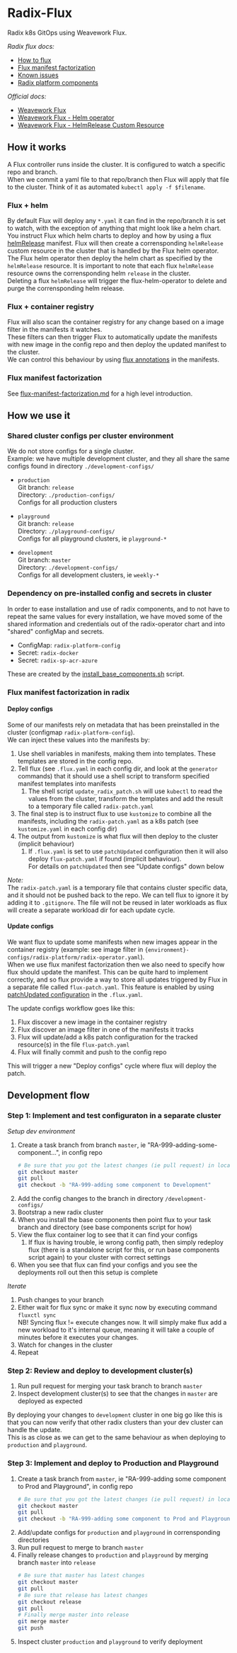 # Radix-Flux

Radix k8s GitOps using Weavework Flux.

_Radix flux docs:_
- [How to flux](./how-to.md)
- [Flux manifest factorization](./flux-manifest-factorization.md)
- [Known issues](./known-issues.md)
- [Radix platform components](https://github.com/equinor/radix-private/blob/master/docs/radix-platform/readme.md)

_Official docs:_
- [Weavework Flux](https://github.com/fluxcd/flux)
- [Weavework Flux - Helm operator](https://github.com/fluxcd/flux#get-started-with-the-helm-operator)
- [Weavework Flux - HelmRelease Custom Resource](https://docs.fluxcd.io/en/latest/helm-operator/references/helmrelease-custom-resource.html)


## How it works

A Flux controller runs inside the cluster. It is configured to watch a specific repo and branch.  
When we commit a yaml file to that repo/branch then Flux will apply that file to the cluster. Think of it as automated `kubectl apply -f $filename`.  

### Flux + helm

By default Flux will deploy any `*.yaml` it can find in the repo/branch it is set to watch, with the exception of anything that might look like a helm chart.  
You instruct Flux which helm charts to deploy and how by using a flux [helmRelease](https://github.com/weaveworks/flux/blob/master/site/helm-integration.md) manifest. Flux will then create a corrensponding `helmRelease` custom resource in the cluster that is handled by the Flux helm operator. The Flux helm operator then deploy the helm chart as specified by the `helmRelease` resource. It is important to note that each flux `helmRelease` resource owns the corrensponding helm `release` in the cluster.  
Deleting a flux `helmRelease` will trigger the flux-helm-operator to delete and purge the corrensponding helm release.

### Flux + container registry

Flux will also scan the container registry for any change based on a image filter in the manifests it watches.  
These filters can then trigger Flux to automatically update the manifests with new image in the config repo and then deploy the updated manifest to the cluster.   
We can control this behaviour by using [flux annotations](https://github.com/weaveworks/flux/blob/master/site/helm-integration.md#using-annotations-to-control-updates-to-helmrelease-resources) in the manifests.

### Flux manifest factorization

See [flux-manifest-factorization.md](./flux-manifest-factorization.md) for a high level introduction.

## How we use it

### Shared cluster configs per cluster environment

We do not store configs for a single cluster.  
Example: we have multiple development cluster, and they all share the same configs found in directory `./development-configs/`

- `production`  
  Git branch: `release`  
  Directory: `./production-configs/`  
  Configs for all production clusters  

- `playground`  
  Git branch: `release`  
  Directory: `./playground-configs/`  
  Configs for all playground clusters, ie `playground-*`  

- `development`  
  Git branch: `master`  
  Directory: `./development-configs/`  
  Configs for all development clusters, ie `weekly-*`  

### Dependency on pre-installed config and secrets in cluster

In order to ease installation and use of radix components, and to not have to repeat the same values for every installation, we have moved some of the shared information and credentials out of the radix-operator chart and into "shared" configMap and secrets.

- ConfigMap: `radix-platform-config`
- Secret: `radix-docker` 
- Secret: `radix-sp-acr-azure`  

These are created by the [install_base_components.sh](https://github.com/equinor/radix-platform/blob/master/scripts/install_base_components.sh) script.

### Flux manifest factorization in radix

#### Deploy configs

Some of our manifests rely on metadata that has been preinstalled in the cluster (configmap `radix-platform-config`).  
We can inject these values into the manifests by:

1. Use shell variables in manifests, making them into templates. These templates are stored in the config repo.
1. Tell flux (see `.flux.yaml` in each config dir, and look at the `generator` commands) that it should use a shell script to transform specified manifest templates into manifests
   1. The shell script `update_radix_patch.sh` will use `kubectl` to read the values from the cluster, transform the templates and add the result to a temporary file called `radix-patch.yaml`
1. The final step is to instruct flux to use `kustomize` to combine all the manifests, including the `radix-patch.yaml` as a k8s patch (see `kustomize.yaml` in each config dir)
1. The output from `kustomize` is what flux will then deploy to the cluster (implicit behaviour)
   1. If `.flux.yaml` is set to use `patchUpdated` configuration then it will also deploy `flux-patch.yaml` if found (implicit behaviour).  
      For details on `patchUpdated` then see "Update configs" down below

_Note:_  
The `radix-patch.yaml` is a temporary file that contains cluster specific data, and it should not be pushed back to the repo. We can tell flux to ignore it by adding it to `.gitignore`. The file will not be reused in later workloads as flux will create a separate workload dir for each update cycle.

#### Update configs

We want flux to update some manifests when new images appear in the container registry (example: see image filter in `{environment}-configs/radix-platform/radix-operator.yaml`).  
When we use flux manifest factorization then we also need to specify how flux should update the manifest. This can be quite hard to implement correctly, and so flux provide a way to store all updates triggered by Flux in a separate file called `flux-patch.yaml`. This feature is enabled by using [patchUpdated configuration](https://github.com/weaveworks/flux/blob/master/site/helm-integration.md#using-annotations-to-control-updates-to-helmrelease-resources) in the `.flux.yaml`.

The update configs workflow goes like this:

1. Flux discover a new image in the container registry
1. Flux discover an image filter in one of the manifests it tracks
1. Flux will update/add a k8s patch configuration for the tracked resource(s) in the file `flux-patch.yaml`
1. Flux will finally commit and push to the config repo

This will trigger a new "Deploy configs" cycle where flux will deploy the patch.



## Development flow

### Step 1: Implement and test configuraton in a separate cluster

_Setup dev environment_  
1. Create a task branch from branch `master`, ie "RA-999-adding-some-component...", in config repo  
   ```sh
   # Be sure that you got the latest changes (ie pull request) in local repo
   git checkout master
   git pull
   git checkout -b "RA-999-adding some component to Development"
   ```
1. Add the config changes to the branch in directory `/development-configs/`
1. Bootstrap a new radix cluster
1. When you install the base components then point flux to your task branch and directory (see base components script for how)
1. View the flux container log to see that it can find your configs
   1. If flux is having trouble, ie wrong config path, then simply redeploy flux (there is a standalone script for this, or run base components script again) to your cluster with correct settings
1. When you see that flux can find your configs and you see the deployments roll out then this setup is complete

_Iterate_
1. Push changes to your branch
1. Either wait for flux sync or make it sync now by executing command `fluxctl sync`  
   NB! Syncing flux != execute changes now. It will simply make flux add a new workload to it's internal queue, meaning it will take a couple of minutes before it executes your changes.
1. Watch for changes in the cluster
1. Repeat

### Step 2: Review and deploy to development cluster(s)

1. Run pull request for merging your task branch to branch `master`
1. Inspect development cluster(s) to see that the changes in `master` are deployed as expected

By deploying your changes to `development` cluster in one big go like this is that you can now verify that other radix clusters than your dev cluster can handle the update.  
This is as close as we can get to the same behaviour as when deploying to `production` and `playground`.

### Step 3: Implement and deploy to Production and Playground

1. Create a task branch from `master`, ie "RA-999-adding some component to Prod and Playground", in config repo  
   ```sh
   # Be sure that you got the latest changes (ie pull request) in local repo
   git checkout master
   git pull
   git checkout -b "RA-999-adding some component to Prod and Playground"
   ```
1. Add/update configs for `production` and `playground` in corrensponding directories
1. Run pull request to merge to branch `master`
1. Finally release changes to `production` and `playground` by merging branch `master` into `release`  
   ```sh
   # Be sure that master has latest changes
   git checkout master
   git pull
   # Be sure that release has latest changes
   git checkout release
   git pull
   # Finally merge master into release
   git merge master
   git push
   ```
1. Inspect cluster `production` and `playground` to verify deployment

